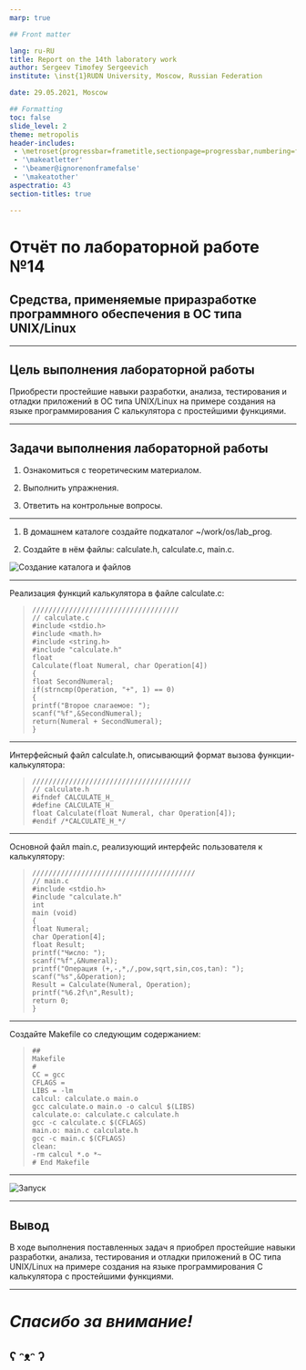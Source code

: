 ```yaml
---
marp: true

## Front matter

lang: ru-RU
title: Report on the 14th laboratory work
author: Sergeev Timofey Sergeevich
institute: \inst{1}RUDN University, Moscow, Russian Federation

date: 29.05.2021, Moscow

## Formatting
toc: false
slide_level: 2
theme: metropolis
header-includes: 
 - \metroset{progressbar=frametitle,sectionpage=progressbar,numbering=fraction}
 - '\makeatletter'
 - '\beamer@ignorenonframefalse'
 - '\makeatother'
aspectratio: 43
section-titles: true

---
```


# Отчёт по лабораторной работе №14
## Средства, применяемые приразработке программного обеспечения в ОС типа UNIX/Linux

---

## Цель выполнения лабораторной работы

Приобрести простейшие навыки разработки, анализа, тестирования и отладки
приложений в ОС типа UNIX/Linux на примере создания на языке программирования С калькулятора с простейшими функциями.

---

## Задачи выполнения лабораторной работы

1. Ознакомиться с теоретическим материалом.

2. Выполнить упражнения.

3. Ответить на контрольные вопросы.

---

1. В домашнем каталоге создайте подкаталог ~/work/os/lab_prog.
   
2. Создайте в нём файлы: calculate.h, calculate.c, main.c.

![Создание каталога и файлов](imagesforlw№14/image1.jpg)

---

Реализация функций калькулятора в файле calculate.с:
>     ////////////////////////////////////
>     // calculate.c
>     #include <stdio.h>
>     #include <math.h>
>     #include <string.h>
>     #include "calculate.h"
>     float
>     Calculate(float Numeral, char Operation[4])
>     {
>     float SecondNumeral;
>     if(strncmp(Operation, "+", 1) == 0)
>     {
>     printf("Второе слагаемое: ");
>     scanf("%f",&SecondNumeral);
>     return(Numeral + SecondNumeral);
>     }

---

Интерфейсный файл calculate.h, описывающий формат вызова функции-
калькулятора:
>     ///////////////////////////////////////
>     // calculate.h
>     #ifndef CALCULATE_H_
>     #define CALCULATE_H_
>     float Calculate(float Numeral, char Operation[4]);
>     #endif /*CALCULATE_H_*/

---

Основной файл main.c, реализующий интерфейс пользователя к калькулятору:
>     ////////////////////////////////////////
>     // main.c
>     #include <stdio.h>
>     #include "calculate.h"
>     int
>     main (void)
>     {
>     float Numeral;
>     char Operation[4];
>     float Result;
>     printf("Число: ");
>     scanf("%f",&Numeral);
>     printf("Операция (+,-,*,/,pow,sqrt,sin,cos,tan): ");
>     scanf("%s",&Operation);
>     Result = Calculate(Numeral, Operation);
>     printf("%6.2f\n",Result);
>     return 0;
>     }

---

Создайте Makefile со следующим содержанием:
>     ##
>     Makefile
>     #
>     CC = gcc
>     CFLAGS =
>     LIBS = -lm
>     calcul: calculate.o main.o
>     gcc calculate.o main.o -o calcul $(LIBS)
>     calculate.o: calculate.c calculate.h
>     gcc -c calculate.c $(CFLAGS)
>     main.o: main.c calculate.h
>     gcc -c main.c $(CFLAGS)
>     clean:
>     -rm calcul *.o *~
>     # End Makefile

---

![Запуск](imagesforlw№14/image11.jpg)

---

## Вывод

В ходе выполнения поставленных задач я приобрел простейшие навыки разработки, анализа, тестирования и отладки приложений в ОС типа UNIX/Linux на примере создания на языке программирования С калькулятора с простейшими функциями.

---

# ***Спасибо за внимание!***
## ʕ ᵔᴥᵔ ʔ

